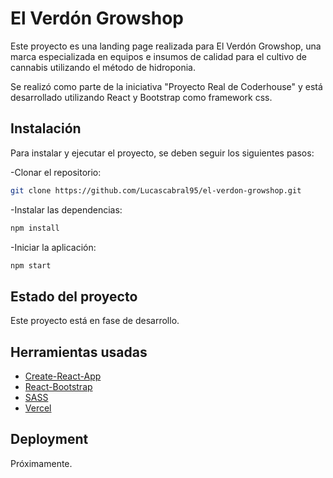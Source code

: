 # El Verdón Growshop
Este proyecto es una landing page realizada para El Verdón Growshop, una marca especializada en equipos e insumos de calidad para el cultivo de cannabis utilizando el método de hidroponia.

Se realizó como parte de la iniciativa "Proyecto Real de Coderhouse" y está desarrollado utilizando React y Bootstrap como framework css.

## Instalación

Para instalar y ejecutar el proyecto, se deben seguir los siguientes pasos:

-Clonar el repositorio:
```sh
git clone https://github.com/Lucascabral95/el-verdon-growshop.git
```
-Instalar las dependencias:
```sh
npm install
```
-Iniciar la aplicación: 
```sh
npm start
```

## Estado del proyecto
Este proyecto está en fase de desarrollo.

## Herramientas usadas
- [Create-React-App](https://create-react-app.dev/)
- [React-Bootstrap](https://react-bootstrap.github.io/)
- [SASS](https://sass-lang.com/)
- [Vercel](https://vercel.com)

## Deployment
Próximamente.